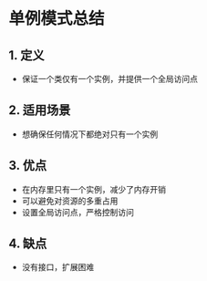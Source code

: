 # 单例模式总结



## 1. 定义

- 保证一个类仅有一个实例，并提供一个全局访问点

## 2. 适用场景

- 想确保任何情况下都绝对只有一个实例

## 3. 优点

- 在内存里只有一个实例，减少了内存开销
- 可以避免对资源的多重占用
- 设置全局访问点，严格控制访问

## 4. 缺点

- 没有接口，扩展困难